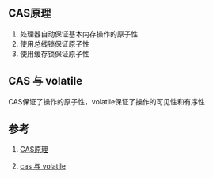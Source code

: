 ## CAS原理

1. 处理器自动保证基本内存操作的原子性
2. 使用总线锁保证原子性
3. 使用缓存锁保证原子性

## CAS 与 volatile

 CAS保证了操作的原子性，volatile保证了操作的可见性和有序性

## 参考

1. [CAS原理](http://blog.csdn.net/xinyuan_java/article/details/52161101)

2. [cas 与 volatile](https://www.jianshu.com/p/a533cbb740c6)
